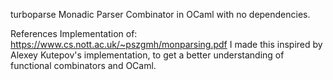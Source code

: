 turboparse
Monadic Parser Combinator in OCaml with no dependencies.

References
Implementation of: https://www.cs.nott.ac.uk/~pszgmh/monparsing.pdf
I made this inspired by Alexey Kutepov's implementation, to get a better understanding of functional combinators and OCaml.
